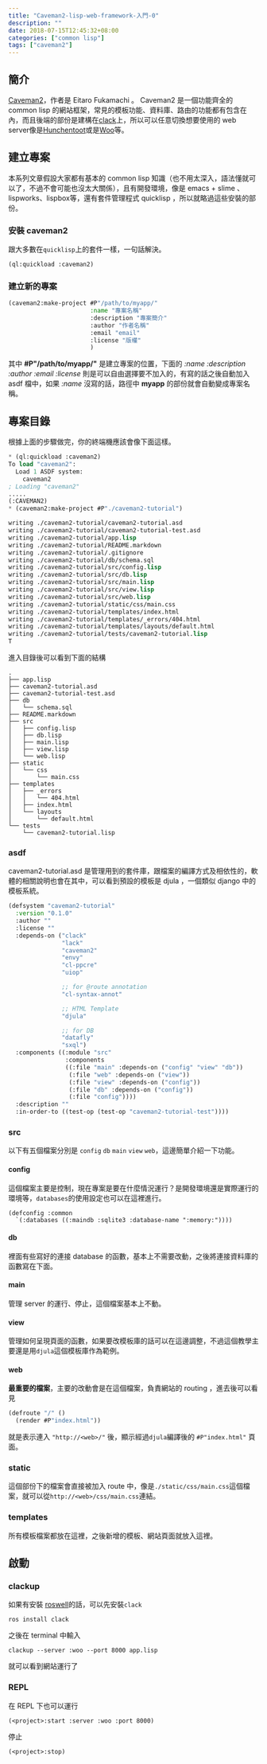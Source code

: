 ```yaml
---
title: "Caveman2-lisp-web-framework-入門-0"
description: ""
date: 2018-07-15T12:45:32+08:00
categories: ["common lisp"]
tags: ["caveman2"]
---
```


## 簡介
[Caveman2](https://github.com/fukamachi/caveman)，作者是 Eitaro Fukamachi 。 Caveman2 是一個功能齊全的 common lisp 的網站框架，常見的模板功能、資料庫、路由的功能都有包含在內，而且後端的部份是建構在[clack](https://github.com/fukamachi/clack)上，所以可以任意切換想要使用的 web server像是[Hunchentoot](https://edicl.github.io/hunchentoot/)或是[Woo](https://github.com/fukamachi/woo)等。

<!--more-->

## 建立專案
本系列文章假設大家都有基本的 common lisp 知識（也不用太深入，語法懂就可以了，不過不會可能也沒太大關係），且有開發環境，像是 emacs + slime 、lispworks、lispbox等，還有套件管理程式 quicklisp ，所以就略過這些安裝的部份。

### 安裝 caveman2
跟大多數在`quicklisp`上的套件一樣，一句話解決。
``` lisp
(ql:quickload :caveman2)
```

### 建立新的專案
``` lisp
(caveman2:make-project #P"/path/to/myapp/"
                       :name "專案名稱"
                       :description "專案簡介"
                       :author "作者名稱"
                       :email "email"
                       :license "版權"
                       )
``` 
其中 **#P"/path/to/myapp/"** 是建立專案的位置，下面的 *:name* *:description* *:author* *:email* *:license* 則是可以自由選擇要不加入的，有寫的話之後自動加入 asdf 檔中，如果 *:name* 沒寫的話，路徑中 **myapp** 的部份就會自動變成專案名稱。

## 專案目錄
根據上面的步驟做完，你的終端機應該會像下面這樣。
``` lisp
* (ql:quickload :caveman2)
To load "caveman2":
  Load 1 ASDF system:
    caveman2
; Loading "caveman2"
.....
(:CAVEMAN2)
* (caveman2:make-project #P"./caveman2-tutorial")

writing ./caveman2-tutorial/caveman2-tutorial.asd
writing ./caveman2-tutorial/caveman2-tutorial-test.asd
writing ./caveman2-tutorial/app.lisp
writing ./caveman2-tutorial/README.markdown
writing ./caveman2-tutorial/.gitignore
writing ./caveman2-tutorial/db/schema.sql
writing ./caveman2-tutorial/src/config.lisp
writing ./caveman2-tutorial/src/db.lisp
writing ./caveman2-tutorial/src/main.lisp
writing ./caveman2-tutorial/src/view.lisp
writing ./caveman2-tutorial/src/web.lisp
writing ./caveman2-tutorial/static/css/main.css
writing ./caveman2-tutorial/templates/index.html
writing ./caveman2-tutorial/templates/_errors/404.html
writing ./caveman2-tutorial/templates/layouts/default.html
writing ./caveman2-tutorial/tests/caveman2-tutorial.lisp
T
```

進入目錄後可以看到下面的結構
```
.
├── app.lisp
├── caveman2-tutorial.asd
├── caveman2-tutorial-test.asd
├── db
│   └── schema.sql
├── README.markdown
├── src
│   ├── config.lisp
│   ├── db.lisp
│   ├── main.lisp
│   ├── view.lisp
│   └── web.lisp
├── static
│   └── css
│       └── main.css
├── templates
│   ├── _errors
│   │   └── 404.html
│   ├── index.html
│   └── layouts
│       └── default.html
└── tests
    └── caveman2-tutorial.lisp

```
### asdf
caveman2-tutorial.asd 是管理用到的套件庫，跟檔案的編譯方式及相依性的，軟體的相關說明也會在其中，可以看到預設的模板是 djula ，一個類似 django 中的模板系統。
``` lisp
(defsystem "caveman2-tutorial"
  :version "0.1.0"
  :author ""
  :license ""
  :depends-on ("clack"
               "lack"
               "caveman2"
               "envy"
               "cl-ppcre"
               "uiop"

               ;; for @route annotation
               "cl-syntax-annot"

               ;; HTML Template
               "djula"

               ;; for DB
               "datafly"
               "sxql")
  :components ((:module "src"
                :components
                ((:file "main" :depends-on ("config" "view" "db"))
                 (:file "web" :depends-on ("view"))
                 (:file "view" :depends-on ("config"))
                 (:file "db" :depends-on ("config"))
                 (:file "config"))))
  :description ""
  :in-order-to ((test-op (test-op "caveman2-tutorial-test"))))
```
### src
以下有五個檔案分別是 `config` `db` `main` `view` `web`，這邊簡單介紹一下功能。
#### config
這個檔案主要是控制，現在專案是要在什麼情況運行？是開發環境還是實際運行的環境等，`databases`的使用設定也可以在這裡進行。
```
(defconfig :common
  `(:databases ((:maindb :sqlite3 :database-name ":memory:"))))
```
#### db
裡面有些寫好的連接 database 的函數，基本上不需要改動，之後將連接資料庫的函數寫在下面。
#### main
管理 server 的運行、停止，這個檔案基本上不動。
#### view
管理如何呈現頁面的函數，如果要改模板庫的話可以在這邊調整，不過這個教學主要還是用`djula`這個模板庫作為範例。
#### web
**最重要的檔案**，主要的改動會是在這個檔案，負責網站的 routing ，進去後可以看見
``` lisp
(defroute "/" ()
  (render #P"index.html"))
```
就是表示連入 `"http://<web>/"` 後，顯示經過`djula`編譯後的 `#P"index.html"` 頁面。

### static
這個部份下的檔案會直接被加入 route 中，像是`./static/css/main.css`這個檔案，就可以從`http://<web>/css/main.css`連結。

### templates
所有模板檔案都放在這裡，之後新增的模板、網站頁面就放入這裡。

## 啟動
### clackup
如果有安裝 [roswell](https://github.com/roswell/roswell)的話，可以先安裝`clack`
```
ros install clack
```
之後在 terminal 中輸入
```
clackup --server :woo --port 8000 app.lisp
```
就可以看到網站運行了

### REPL
在 REPL 下也可以運行
```
(<project>:start :server :woo :port 8000)
```
停止
```
(<project>:stop)
```
